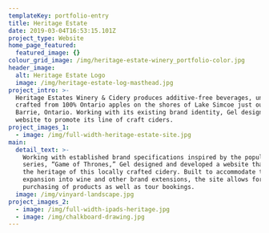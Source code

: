 ```yaml
---
templateKey: portfolio-entry
title: Heritage Estate
date: 2019-03-04T16:53:15.101Z
project_type: Website
home_page_featured:
  featured_image: {}
colour_grid_image: /img/heritage-estate-winery_portfolio-color.jpg
header_image:
  alt: Heritage Estate Logo
  image: /img/heritage-estate-log-masthead.jpg
project_intro: >-
  Heritage Estates Winery & Cidery produces additive-free beverages, uniquely
  crafted from 100% Ontario apples on the shores of Lake Simcoe just outside of
  Barrie, Ontario. Working with its existing brand identity, Gel designed a
  website to promote its line of craft ciders.
project_images_1:
  - image: /img/full-width-heritage-estate-site.jpg
main:
  detail_text: >-
    Working with established brand specifications inspired by the popular
    series, “Game of Thrones,” Gel designed and developed a website that honours
    the heritage of this locally crafted cidery. Built to accommodate the
    expansion into wine and other brand extensions, the site allows for online
    purchasing of products as well as tour bookings.
  image: /img/vinyard-landscape.jpg
project_images_2:
  - image: /img/full-width-ipads-heritage.jpg
  - image: /img/chalkboard-drawing.jpg
---
```



